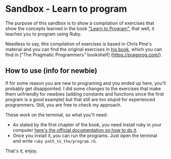 Sandbox - Learn to program
==============

The purpose of this sandbox is to show a compilation of exercises that show the concepts learned in the book ["Learn to Program"](https://pragprog.com/book/ltp2/learn-to-program), that well, it teaches you to program using Ruby.

Needless to say, this compilation of exercises is based in Chris Pine's material and you can find the original exercises in [his book](https://pragprog.com/book/ltp2/learn-to-program), which you can find in ["The Pragmatic Programmers" bookshelf] (https://pragprog.com/).

How to use (info for newbie)
------
If for some reason you are new to programing and you ended up here, you'll probably get disappointed. I did some changes to the exercises that make them unfriendly for newbies (adding constants and functions since the first program is a good example) but that still are too stupid for experienced programmers. Still, you are free to check my approach.

These work on the terminal, so what you'll need:

* As stated by the first chapter of the book, you need install ruby in your computer [here's the official documentation on how to do it](https://www.ruby-lang.org/en/documentation/installation/).
* Once you install it, you can run the programs. Just open the terminal and write `ruby path_to_the/program.rb`.

That's it, enjoy.